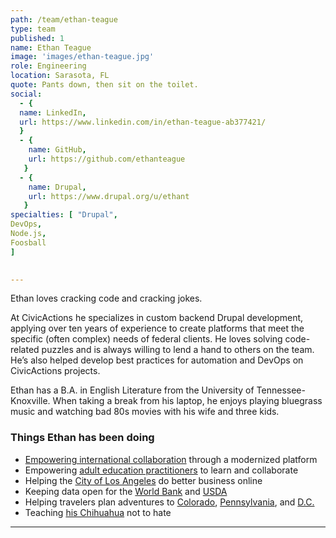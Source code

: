 ```yaml
---
path: /team/ethan-teague
type: team
published: 1
name: Ethan Teague
image: 'images/ethan-teague.jpg'
role: Engineering
location: Sarasota, FL
quote: Pants down, then sit on the toilet.
social: 
  - {
  name: LinkedIn,
  url: https://www.linkedin.com/in/ethan-teague-ab377421/
  }
  - {
    name: GitHub,
    url: https://github.com/ethanteague
   }
  - {
    name: Drupal,
    url: https://www.drupal.org/u/ethant
   }
specialties: [ "Drupal",
DevOps,
Node.js,
Foosball
]

  
---
```


Ethan loves cracking code and cracking jokes.

At CivicActions he specializes in custom backend Drupal development, applying over ten years of experience to create platforms that meet the specific (often complex) needs of federal clients. He loves solving code-related puzzles and is always willing to lend a hand to others on the team. He’s also helped develop best practices for automation and DevOps on CivicActions projects.
 
Ethan has a B.A. in English Literature from the University of Tennessee-Knoxville. When taking a break from his laptop, he enjoys playing bluegrass music and watching bad 80s movies with his wife and three kids.




### Things Ethan has been doing
* [Empowering international collaboration](https://civicactions.com/case-study/globalnet/) through a modernized platform
* Empowering [adult education practitioners](https://civicactions.com/case-study/lincs/) to learn and collaborate
* Helping the [City of Los Angeles](https://www.lacity.org/) do better business online
* Keeping data open for the [World Bank](http://www.worldbank.org/) and [USDA](https://www.usda.gov/)
* Helping travelers plan adventures to [Colorado](https://www.colorado.com/), [Pennsylvania](https://visitpa.com/), and [D.C.](https://washington.org/)
* Teaching [his Chihuahua](https://drive.google.com/file/d/1baptorAAIhX0LZiCylCWD36tg6LsFpdY/view?usp=sharing) not to hate


----------------------------

